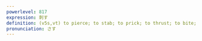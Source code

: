 ```yaml
---
powerlevel: 817
expression: 刺す
definition: (v5s,vt) to pierce; to stab; to prick; to thrust; to bite; to sting; to pin down; to stitch; to put (a runner) out; to pole (a boat); to catch (with a line); to stick; (P)
pronunciation: さす
---
```

